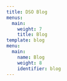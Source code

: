 ```yaml
---
title: DSO Blog
menus:
  main:
    weight: 7
    title: Blog
template: blog
menu:
  main:
    name: Blog
    weight: 8
    identifier: blog
---
```

